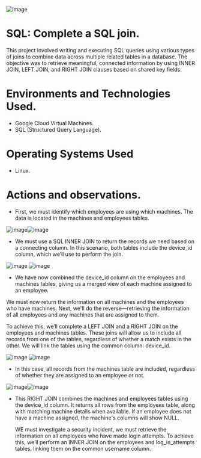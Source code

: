 ![image](https://github.com/user-attachments/assets/55c66eb5-ce90-4351-8fe4-4bdf843d3556)


# SQL: Complete a SQL join.
This project involved writing and executing SQL queries using various types of joins to combine data across multiple related tables in a database. The objective was to retrieve meaningful, connected information by using INNER JOIN, LEFT JOIN, and RIGHT JOIN clauses based on shared key fields.

# Environments and Technologies Used.
- Google Cloud Virtual Machines.
- SQL (Structured Query Language).

# Operating Systems Used </h2>
- Linux.

# Actions and observations.
- First, we must identify which employees are using which machines. The data is located in the machines and employees tables.

![image](https://github.com/user-attachments/assets/114ad5ee-1f80-4ab9-a1e0-80efed1e86e7)![image](https://github.com/user-attachments/assets/e95c08d2-176f-48a3-97a8-0980fec16647)

- We must use a SQL INNER JOIN to return the records we need based on a connecting column. In this scenario, both tables include the device_id column, which we’ll use to perform the join.

![image](https://github.com/user-attachments/assets/c9fd1caf-ed73-412e-9a18-8495c0d4bb60) ![image](https://github.com/user-attachments/assets/b972d8dc-10b5-4a33-9f7a-7c0817b14df8)

- We have now combined the device_id column on the employees and machines tables, giving us a merged view of each machine assigned to an employee.

We must now return the information on all machines and the employees who have machines. Next, we'll do the reverse—retrieving the information of all employees and any machines that are assigned to them.

To achieve this, we’ll complete a LEFT JOIN and a RIGHT JOIN on the employees and machines tables. These joins will allow us to include all records from one of the tables, regardless of whether a match exists in the other. We will link the tables using the common column: device_id.

![image](https://github.com/user-attachments/assets/b9116721-d786-460a-b40d-0d4867cffa61) ![image](https://github.com/user-attachments/assets/22e7e770-92c6-4c09-9041-7779e55af836)

- In this case, all records from the machines table are included, regardless of whether they are assigned to an employee or not.

![image](https://github.com/user-attachments/assets/544791a9-33d7-46db-b9a8-2baf7b88b56b)![image](https://github.com/user-attachments/assets/1165693d-64c6-42e1-b2b5-2074a3238d4d)

- This RIGHT JOIN combines the machines and employees tables using the device_id column. It returns all rows from the employees table, along with matching machine details when available. If an employee does not have a machine assigned, the machine's columns will show NULL.


  WE must investigate a security incident, we must retrieve the information on all employees who have made login attempts. To achieve this, we’ll perform an INNER JOIN on the employees and log_in_attempts tables, linking them on the common username column.
